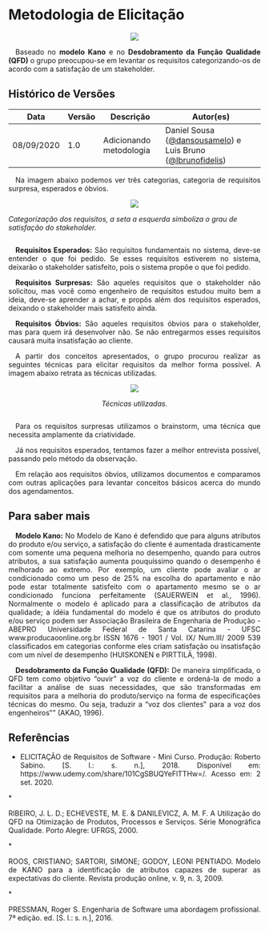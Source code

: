 # Metodologia de Elicitação

<div style="display: flex; justify-content: center; align-items:center;">
    <img src="https://unbarqdsw.github.io/2020.1_G11_SYA/assets/metodologia/docu.png">
</div>

<p align="justify">&emsp;Baseado no <b>modelo Kano</b> e no <b>Desdobramento da Função Qualidade (QFD)</b> o grupo preocupou-se em levantar os requisitos categorizando-os de acordo com a satisfação de um stakeholder.</p>

## Histórico de Versões

| Data | Versão | Descrição | Autor(es) |
| ---- | ------ | --------- | --------- |
| 08/09/2020 | 1.0 | Adicionando metodologia | Daniel Sousa ([@dansousamelo](https://github.com/dansousamelo))  e Luis Bruno ([@lbrunofidelis](https://github.com/lbrunofidelis)) |


<p align="justify">&emsp;Na imagem abaixo podemos ver três categorias, categoria de requisitos surpresa, esperados e óbvios.</p>

<div style="display: flex; justify-content: center; align-items:center;">
    <img src="https://unbarqdsw.github.io/2020.1_G11_SYA/assets/metodologia/stakeholder.png">
</div>
<div style="display: flex; justify-content: center; align-items:center;">
    <i><p>Categorização dos requisitos, a seta a esquerda simboliza o grau de satisfação do stakeholder.</p></i>
</div>

<p align="justify">&emsp;<b>Requisitos Esperados:</b> São requisitos fundamentais no sistema, deve-se entender o que foi pedido. Se esses requisitos estiverem no sistema, deixarão o stakeholder satisfeito, pois o sistema propõe o que foi pedido.</p>

<p align="justify">&emsp;<b>Requisitos Surpresas:</b> São aqueles requisitos que o stakeholder não solicitou, mas você como engenheiro de requisitos estudou muito bem a ideia, deve-se aprender a achar, e propôs além dos requisitos esperados, deixando o stakeholder mais satisfeito ainda.</p>

<p align="justify">&emsp;<b>Requisitos Óbvios:</b> São aqueles requisitos óbvios para o stakeholder, mas para quem irá desenvolver não. Se não entregarmos esses requisitos causará muita insatisfação ao cliente.</p>

<p align="justify">&emsp;A partir dos conceitos apresentados, o grupo procurou realizar as seguintes técnicas para elicitar requisitos da melhor forma possível. A imagem abaixo retrata as técnicas utilizadas.</p>

<div style="display: flex; justify-content: center; align-items:center;">
    <img src="https://unbarqdsw.github.io/2020.1_G11_SYA/assets/metodologia/tec.png">
</div>
<div style="display: flex; justify-content: center; align-items:center;">
    <i><p>Técnicas utilizadas.</p></i>
</div>

<p align="justify">&emsp;Para os requisitos surpresas utilizamos o brainstorm, uma técnica que necessita amplamente da criatividade.</p>

<p align="justify">&emsp;Já nos requisitos esperados, tentamos fazer a melhor entrevista possível, passando pelo método da observação.</p>

<p align="justify">&emsp;Em relação aos requisitos óbvios, utilizamos documentos e comparamos com outras aplicações para levantar conceitos básicos acerca do mundo dos agendamentos.</p>

## Para saber mais

<p align="justify">&emsp;<b>Modelo Kano:</b> No Modelo de Kano é defendido que para alguns atributos do produto e/ou serviço, a satisfação do cliente é aumentada drasticamente com somente uma pequena melhoria no desempenho, quando para outros atributos, a sua satisfação aumenta pouquíssimo quando o desempenho é melhorado ao extremo. Por exemplo, um cliente pode avaliar o ar condicionado como um peso de 25% na escolha do apartamento e não pode estar totalmente satisfeito com o apartamento mesmo se o ar condicionado funciona perfeitamente (SAUERWEIN et al., 1996). Normalmente o modelo é aplicado para a classificação de atributos da qualidade; a idéia fundamental do modelo é que os atributos do produto e/ou serviço podem ser Associação Brasileira de Engenharia de Produção - ABEPRO Universidade Federal de Santa Catarina - UFSC www.producaoonline.org.br ISSN 1676 - 1901 / Vol. IX/ Num.lII/ 2009 539 classificados em categorias conforme eles criam satisfação ou insatisfação com um nível de desempenho (HUISKONEN e PIRTTILÄ, 1998).</p>

<p align="justify">&emsp;<b>Desdobramento da Função Qualidade (QFD):</b> De maneira simplificada, o QFD tem como objetivo “ouvir” a voz do cliente e ordená-la de modo a facilitar a análise de suas necessidades, que são transformadas em requisitos para a melhoria do produto/serviço na forma de especificações técnicas do mesmo. Ou seja, traduzir a “voz dos clientes‟ para a voz dos engenheiros‟” (AKAO, 1996).</p>

## Referências
 * <p align="justify">ELICITAÇÃO de Requisitos de Software - Mini Curso. Produção: Roberto Sabino. [S. l.: s. n.], 2018. Disponível em: https://www.udemy.com/share/101CgSBUQYeFlTTHw=/. Acesso em: 2 set. 2020.
</p>
 * <p align="justify">RIBEIRO, J. L. D.; ECHEVESTE, M. E. & DANILEVICZ, A. M. F. A Utilização do QFD na Otimização de Produtos, Processos e Serviços. Série Monográfica Qualidade. Porto Alegre: UFRGS, 2000.
</p>
 * <p align="justify">ROOS, CRISTIANO; SARTORI, SIMONE; GODOY, LEONI PENTIADO. Modelo de KANO para a identificação de atributos capazes de superar as expectativas do cliente. Revista produção online, v. 9, n. 3, 2009.
</p>
 * <p align="justify">PRESSMAN, Roger S. Engenharia de Software uma abordagem profissional. 7ª edição. ed. [S. l.: s. n.], 2016.
</p>

